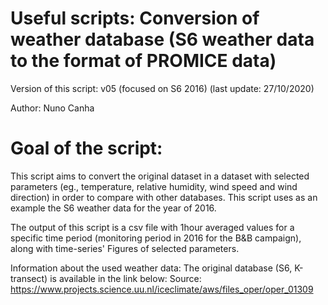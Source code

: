 # Useful scripts: Conversion of weather database (S6 weather data to the format of PROMICE data)

Version of this script: v05 (focused on S6 2016) (last update: 27/10/2020)

Author: Nuno Canha

# Goal of the script:
This script aims to convert the original dataset in a dataset with selected parameters (eg., temperature, relative humidity, wind speed and wind direction) in order to compare with other databases. This script uses as an example the S6 weather data for the year of 2016.

The output of this script is a csv file with 1hour averaged values for a specific time period (monitoring period in 2016 for the B&B campaign), along with time-series' Figures of selected parameters.

Information about the used weather data:
The original database (S6, K-transect) is available in the link below:
Source: https://www.projects.science.uu.nl/iceclimate/aws/files_oper/oper_01309



